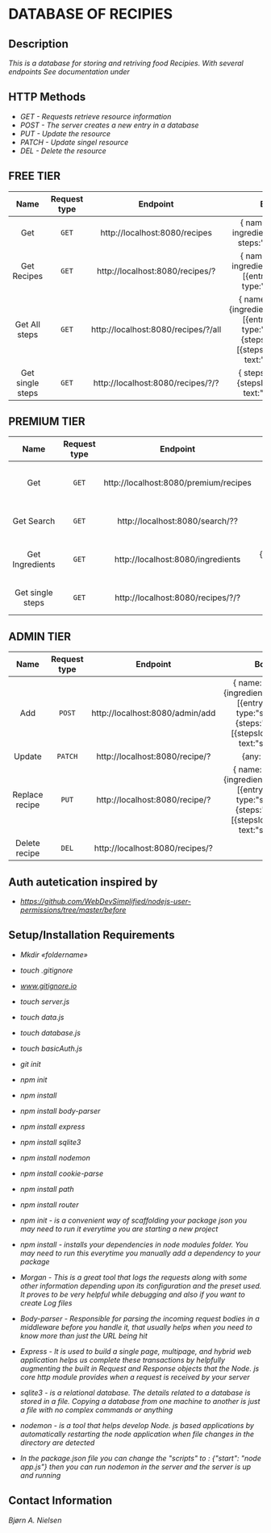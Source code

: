# DATABASE OF RECIPIES

## Description

_This is a database for storing and retriving food Recipies. With several endpoints See documentation under_

## HTTP Methods

- _GET - Requests retrieve resource information_
- _POST - The server creates a new entry in a database_
- _PUT - Update the resource_
- _PATCH - Update singel resource_
- _DEL - Delete the resource_

## FREE TIER

|       Name       | Request type |              Endpoint               |                                                            Body                                                            |
| :--------------: | :----------: | :---------------------------------: | :------------------------------------------------------------------------------------------------------------------------: |
|       Get        |    `GET`     |    http://localhost:8080/recipes    |                                  { name:"string", ingredients:"string", steps:"number" }                                   |
|   Get Recipes    |    `GET`     |   http://localhost:8080/recipes/?   |                          { name:"string", ingredients:"string"}[{entry:"string, type:"string" }]                           |
|  Get All steps   |    `GET`     | http://localhost:8080/recipes/?/all | { name:"string"},{ingredients:"string"},[{entry:"string, type:"string" }]{steps:"string"}[{stepsId:number, text:"string"}] |
| Get single steps |    `GET`     |  http://localhost:8080/recipes/?/?  |                                   { steps:"string"}[ {stepsId: number, text:"string" }]                                    |

## PREMIUM TIER

|       Name       | Request type |               Endpoint                |                                    Body                                     |
| :--------------: | :----------: | :-----------------------------------: | :-------------------------------------------------------------------------: |
|       Get        |    `GET`     | http://localhost:8080/premium/recipes | { name:"string", category:"string", ingredients:"string", steps:"number" }  |
|    Get Search    |    `GET`     |    http://localhost:8080/search/??    |          { search:"string" }[{results:"string", "/string/number"}]          |
| Get Ingredients  |    `GET`     |   http://localhost:8080/ingredients   | { result:"string"},{ingredients:"string"},[{entry:"string, type:"string" }] |
| Get single steps |    `GET`     |   http://localhost:8080/recipes/?/?   |            { steps:"string"}[ {stepsId: number, text:"string" }]            |

## ADMIN TIER

|      Name      | Request type |            Endpoint             |                                                            Body                                                            |
| :------------: | :----------: | :-----------------------------: | :------------------------------------------------------------------------------------------------------------------------: |
|      Add       |    `POST`    | http://localhost:8080/admin/add | { name:"string"},{ingredients:"string"},[{entry:"string, type:"string" }]{steps:"string"}[{stepsId:number, text:"string"}] |
|     Update     |   `PATCH`    | http://localhost:8080/recipe/?  |                                                        {any: "any"}                                                        |
| Replace recipe |    `PUT`     | http://localhost:8080/recipe/?  | { name:"string"},{ingredients:"string"},[{entry:"string, type:"string" }]{steps:"string"}[{stepsId:number, text:"string"}] |
| Delete recipe  |    `DEL`     | http://localhost:8080/recipes/? |                                                                                                                            |

## Auth autetication inspired by

- _https://github.com/WebDevSimplified/nodejs-user-permissions/tree/master/before_

## Setup/Installation Requirements

- _Mkdir «foldername»_
- _touch .gitignore_
- _www.gitignore.io_
- _touch server.js_
- _touch data.js_
- _touch database.js_
- _touch basicAuth.js_
- _git init_
- _npm init_
- _npm install_
- _npm install body-parser_
- _npm install express_
- _npm install sqlite3_
- _npm install nodemon_
- _npm install cookie-parse_
- _npm install path_
- _npm install router_

- _npm init - is a convenient way of scaffolding your package json you may need to run it everytime you are starting a new project_

- _npm install - installs your dependencies in node modules folder. You may need to run this everytime you manually add a dependency to your package_

- _Morgan - This is a great tool that logs the requests along with some other information depending upon its configuration and the preset used. It proves to be very helpful while debugging and also if you want to create Log files_

- _Body-parser - Responsible for parsing the incoming request bodies in a middleware before you handle it, that usually helps when you need to know more than just the URL being hit_

- _Express - It is used to build a single page, multipage, and hybrid web application helps us complete these transactions by helpfully augmenting the built in Request and Response objects that the Node. js core http module provides when a request is received by your server_

- _sqlite3 - is a relational database. The details related to a database is stored in a file. Copying a database from one machine to another is just a file with no complex commands or anything_

- _nodemon - is a tool that helps develop Node. js based applications by automatically restarting the node application when file changes in the directory are detected_

- _In the package.json file you can change the "scripts" to : {"start": "node app.js"} then you can run nodemon in the server and the server is up and running_

## Contact Information

_Bjørn A. Nielsen_
